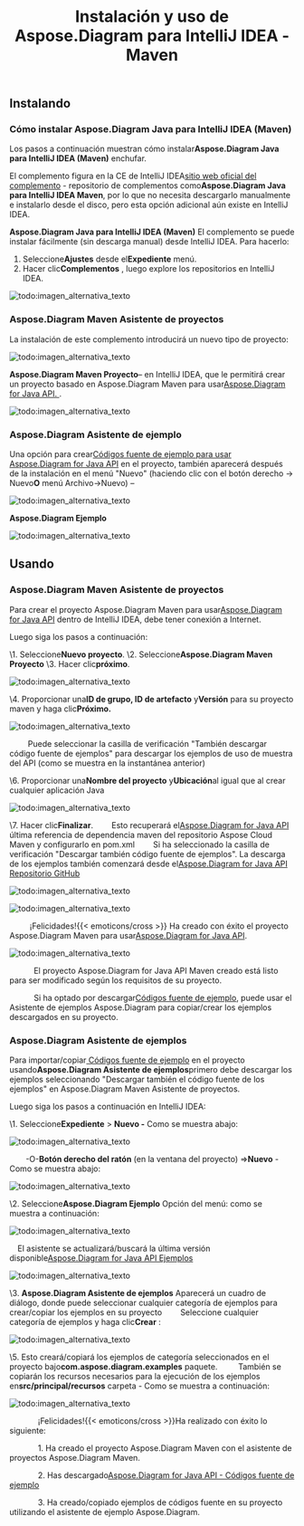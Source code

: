 ﻿---
title: Instalación y uso de Aspose.Diagram para IntelliJ IDEA - Maven
type: docs
weight: 10
url: /es/java/installing-and-using-aspose-diagram-for-intellij-idea-maven/
---
## **Instalando**
### **Cómo instalar Aspose.Diagram Java para IntelliJ IDEA (Maven)**
 Los pasos a continuación muestran cómo instalar**Aspose.Diagram Java para IntelliJ IDEA (Maven)** enchufar.

 El complemento figura en la CE de IntelliJ IDEA[sitio web oficial del complemento](https://goo.gl/JjSReR) - repositorio de complementos como**Aspose.Diagram Java para IntelliJ IDEA Maven**, por lo que no necesita descargarlo manualmente e instalarlo desde el disco, pero esta opción adicional aún existe en IntelliJ IDEA.

**Aspose.Diagram Java para IntelliJ IDEA (Maven)** El complemento se puede instalar fácilmente (sin descarga manual) desde IntelliJ IDEA. Para hacerlo:

1.  Seleccione**Ajustes** desde el**Expediente** menú.
1.  Hacer clic**Complementos** , luego explore los repositorios en IntelliJ IDEA.

![todo:imagen_alternativa_texto](http://i.imgur.com/CTDCnTb.jpg)
### **Aspose.Diagram Maven Asistente de proyectos**
 La instalación de este complemento introducirá un nuevo tipo de proyecto:

![todo:imagen_alternativa_texto](http://download-codeplex.sec.s-msft.com/Download/SourceControlFileDownload.ashx?ProjectName=asposediagramjavaintellij&changeSetId=6bf310487f22abe8deaebf186b4fc55583a85b5b&itemId=src%2fresources%2fasposeSmall.png)

**Aspose.Diagram Maven Proyecto**– en IntelliJ IDEA, que le permitirá crear un proyecto basado en Aspose.Diagram Maven para usar[Aspose.Diagram for Java API. ](http://goo.gl/pNOaGJ). 

![todo:imagen_alternativa_texto](http://i.imgur.com/ZjhvjDU.jpg)
### **Aspose.Diagram Asistente de ejemplo**
 Una opción para crear[Códigos fuente de ejemplo para usar Aspose.Diagram for Java API](https://goo.gl/UCIYLO) en el proyecto, también aparecerá después de la instalación en el menú "Nuevo" (haciendo clic con el botón derecho -> Nuevo**O** menú Archivo->Nuevo) –

![todo:imagen_alternativa_texto](http://download-codeplex.sec.s-msft.com/Download/SourceControlFileDownload.ashx?ProjectName=asposediagramjavaintellij&changeSetId=6bf310487f22abe8deaebf186b4fc55583a85b5b&itemId=src%2fresources%2fasposeSmall.png)

**Aspose.Diagram Ejemplo**

![todo:imagen_alternativa_texto](http://i.imgur.com/68DKzJu.jpg)
## **Usando**
### **Aspose.Diagram Maven Asistente de proyectos**
 Para crear el proyecto Aspose.Diagram Maven para usar[Aspose.Diagram for Java API](http://goo.gl/pNOaGJ) dentro de IntelliJ IDEA, debe tener conexión a Internet.

Luego siga los pasos a continuación:

 \1. Seleccione**Nuevo proyecto**.
 \2. Seleccione**Aspose.Diagram Maven Proyecto** 
 \3. Hacer clic**próximo**. 

![todo:imagen_alternativa_texto](http://i.imgur.com/ZjhvjDU.jpg)


 \4. Proporcionar una**ID de grupo, ID de artefacto** y**Versión** para su proyecto maven y haga clic**Próximo.**

![todo:imagen_alternativa_texto](http://i.imgur.com/iAiYqcC.jpg)


`    ` Puede seleccionar la casilla de verificación "También descargar código fuente de ejemplos" para descargar los ejemplos de uso de muestra del API (como se muestra en la instantánea anterior)

 \6. Proporcionar una**Nombre del proyecto** y**Ubicación**al igual que al crear cualquier aplicación Java

![todo:imagen_alternativa_texto](http://i.imgur.com/0gulhIV.jpg)


 \7. Hacer clic**Finalizar**.
 `    `Esto recuperará el[Aspose.Diagram for Java API](http://goo.gl/pNOaGJ) última referencia de dependencia maven del repositorio Aspose Cloud Maven y configurarlo en pom.xml
 `    `Si ha seleccionado la casilla de verificación "Descargar también código fuente de ejemplos". La descarga de los ejemplos también comenzará desde el[Aspose.Diagram for Java API Repositorio GitHub](https://goo.gl/UCIYLO)

![todo:imagen_alternativa_texto](http://i.imgur.com/9k59ehL.jpg)

![todo:imagen_alternativa_texto](http://i.imgur.com/96qBPax.jpg)

 `     `¡Felicidades!{{< emoticons/cross >}} Ha creado con éxito el proyecto Aspose.Diagram Maven para usar[Aspose.Diagram for Java API](http://goo.gl/pNOaGJ).

![todo:imagen_alternativa_texto](http://i.imgur.com/uHrjYHq.jpg)

`      `El proyecto Aspose.Diagram for Java API Maven creado está listo para ser modificado según los requisitos de su proyecto.

 `      `Si ha optado por descargar[Códigos fuente de ejemplo](https://goo.gl/UCIYLO), puede usar el Asistente de ejemplos Aspose.Diagram para copiar/crear los ejemplos descargados en su proyecto.
### **Aspose.Diagram Asistente de ejemplos**
 Para importar/copiar[ Códigos fuente de ejemplo](https://goo.gl/UCIYLO) en el proyecto usando**Aspose.Diagram Asistente de ejemplos**primero debe descargar los ejemplos seleccionando "Descargar también el código fuente de los ejemplos" en Aspose.Diagram Maven Asistente de proyectos.

Luego siga los pasos a continuación en IntelliJ IDEA:

 \1. Seleccione**Expediente** > **Nuevo -** Como se muestra abajo:

![todo:imagen_alternativa_texto](http://i.imgur.com/N8tT9Q0.jpg)


 `    `-O-**Botón derecho del ratón** (en la ventana del proyecto) =>**Nuevo** - Como se muestra abajo:

![todo:imagen_alternativa_texto](http://i.imgur.com/aUBWkhp.jpg)


 \2. Seleccione**Aspose.Diagram Ejemplo** Opción del menú: como se muestra a continuación:

![todo:imagen_alternativa_texto](http://i.imgur.com/tVGGfhY.jpg)


`  `El asistente se actualizará/buscará la última versión disponible[Aspose.Diagram for Java API Ejemplos](https://goo.gl/UCIYLO) 

![todo:imagen_alternativa_texto](http://i.imgur.com/5PZwsuq.jpg)


\3. **Aspose.Diagram Asistente de ejemplos** Aparecerá un cuadro de diálogo, donde puede seleccionar cualquier categoría de ejemplos para crear/copiar los ejemplos en su proyecto
 `    `Seleccione cualquier categoría de ejemplos y haga clic**Crear** : 

![todo:imagen_alternativa_texto](http://i.imgur.com/68DKzJu.jpg)


 \5. Esto creará/copiará los ejemplos de categoría seleccionados en el proyecto bajo**com.aspose.diagram.examples** paquete.
 `    ` También se copiarán los recursos necesarios para la ejecución de los ejemplos en**src/principal/recursos** carpeta - Como se muestra a continuación:

![todo:imagen_alternativa_texto](http://i.imgur.com/DyAl0u5.jpg)



 `       `¡Felicidades!{{< emoticons/cross >}}Ha realizado con éxito lo siguiente:

`       `1. Ha creado el proyecto Aspose.Diagram Maven con el asistente de proyectos Aspose.Diagram Maven.

 `       `2. Has descargado[Aspose.Diagram for Java API - Códigos fuente de ejemplo](https://goo.gl/UCIYLO)

`       `3. Ha creado/copiado ejemplos de códigos fuente en su proyecto utilizando el asistente de ejemplo Aspose.Diagram.
